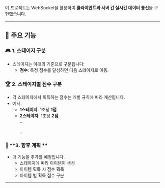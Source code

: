 이 프로젝트는 WebSocket을 활용하여 **클라이언트와 서버 간 실시간 데이터 통신**을 구현했습니다.

---

## **📝 주요 기능**

### 🎮 **1. 스테이지 구분**
- 스테이지는 아래의 기준으로 구분됩니다:
  - **점수**: 특정 점수를 달성하면 다음 스테이지로 이동.

### 🏆 **2. 스테이지별 점수 구분**
- 각 스테이지에서 획득하는 점수는 개별 규칙에 따라 계산됩니다.
- 예시:
  - **1스테이지**: 1초당 **1점**.
  - **2스테이지**: 1초당 **2점**.
    <br>...</br>
    <br> ...</br>

### 📅 **3. 향후 계획 **
- 더 기능을 추가할 예정입니다.
  - 스테이지에 따라 아이템이 생성
  - 아이템 획득 시 점수 획득
  - 아이템 별 획득 점수 구분

---


